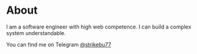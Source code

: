 # About

I am a software engineer with high web competence. I can build a complex system understandable.

You can find me on Telegram [@strikebu77](https://strikebu77.t.me)
